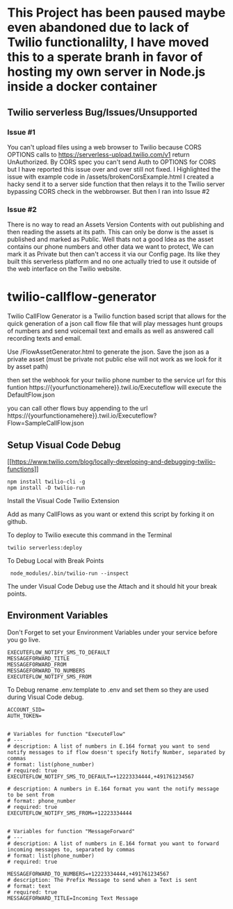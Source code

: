 # This Project has been paused maybe even abandoned due to lack of Twilio functionalilty, I have moved this to a sperate branh in favor of hosting my own server in Node.js inside a docker container 

## Twilio serverless Bug/Issues/Unsupported 
### Issue #1 

You can't upload files using a web browser to Twilio because CORS OPTIONS calls to https://serverless-upload.twilio.com/v1 return UnAuthorized. By CORS spec you can't send Auth to OPTIONS for CORS but I have reported this issue over and over still not fixed.  I Highlighted the issue with example code in /assets/brokenCorsExample.html   I created a hacky send it to a server side function that then relays it to the Twilio server bypassing CORS check in the webbrowser. But then I ran into Issue #2

### Issue #2 

There is no way to read an Assets Version Contents with out publishing and then reading the assets at its path. This can only be donw is the asset is published and marked as Public. Well thats not a good Idea as the asset contains our phone numbers and other data we want to protect, We can mark it as Private but then can't access it via our Config page.  Its like they built this serverless platform and no one actually tried to use it outside of the web interface on the Twilio website.  





# twilio-callflow-generator
Twilio CallFlow Generator is a Twilio function based script that allows for the quick generation of a json call flow file that will play messages hunt groups of numbers and send voicemail text and emails as well as answered call recording texts and email.

Use /FlowAssetGenerator.html to generate the json.  Save the json as a private asset (must be private not public else will not work as we look for it by asset path)  

then set the webhook for your twilio phone number to the service url for this funtion  https://{yourfunctionamehere}}.twil.io/Executeflow will execute the DefaultFlow.json

you can call other flows buy appending to the url   https://{yourfunctionamehere}}.twil.io/Executeflow?Flow=SampleCallFlow.json





## Setup Visual Code Debug

[[https://www.twilio.com/blog/locally-developing-and-debugging-twilio-functions]]


```
npm install twilio-cli -g
npm install -D twilio-run

```

Install the Visual Code Twilio Extension


Add as many CallFlows as you want or extend this script by forking it on github.

To deploy to Twilio execute this command in the Terminal

```
twilio serverless:deploy
```

To Debug Local with Break Points

```
 node_modules/.bin/twilio-run --inspect

```

The under Visual Code Debug use the Attach and it should hit your break points.

## Environment Variables

Don't Forget to set your Environment Variables under your service before you go live.

```
EXECUTEFLOW_NOTIFY_SMS_TO_DEFAULT
MESSAGEFORWARD_TITLE
MESSAGEFORWARD_FROM
MESSAGEFORWARD_TO_NUMBERS
EXECUTEFLOW_NOTIFY_SMS_FROM
```

To Debug rename .env.template to .env  and set them so they are used during Visual Code debug.

```
ACCOUNT_SID=
AUTH_TOKEN=


# Variables for function "ExecuteFlow"
# ---
# description: A list of numbers in E.164 format you want to send notify messages to if flow doesn't specify Notify Number, separated by commas
# format: list(phone_number)
# required: true
EXECUTEFLOW_NOTIFY_SMS_TO_DEFAULT=+12223334444,+491761234567

# description: A numbers in E.164 format you want the notify message to be sent from
# format: phone_number
# required: true
EXECUTEFLOW_NOTIFY_SMS_FROM=+12223334444


# Variables for function "MessageForward"
# ---
# description: A list of numbers in E.164 format you want to forward incoming messages to, separated by commas
# format: list(phone_number)
# required: true

MESSAGEFORWARD_TO_NUMBERS=+12223334444,+491761234567
# description: The Prefix Message to send when a Text is sent
# format: text
# required: true
MESSAGEFORWARD_TITLE=Incoming Text Message


```

